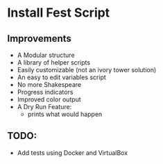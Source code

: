 # Install Fest Script

## Improvements

* A Modular structure
* A library of helper scripts
* Easily customizable (not an ivory tower solution)
* An easy to edit variables script
* No more Shakespeare
* Progress indicators
* Improved color output
* A Dry Run Feature:
    - prints what would happen


## TODO:

* Add tests using Docker and VirtualBox
